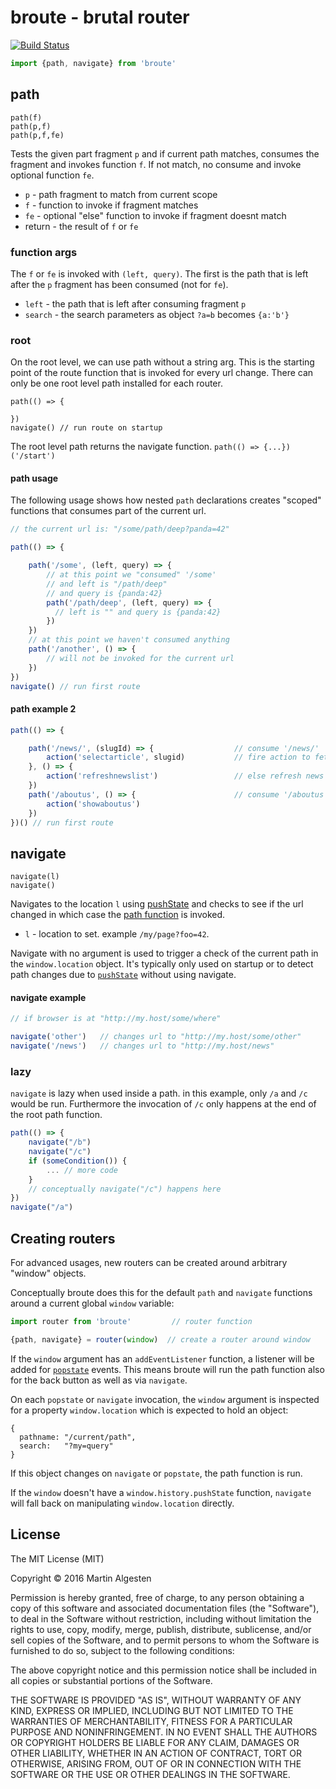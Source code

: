 # broute - brutal router

[![Build Status](https://travis-ci.org/algesten/broute.svg?branch=master)](https://travis-ci.org/algesten/broute)

```javascript
import {path, navigate} from 'broute'
```

## path

`path(f)`  
`path(p,f)`  
`path(p,f,fe)`

Tests the given part fragment `p` and if current path matches,
consumes the fragment and invokes function `f`. If not match, no
consume and invoke optional function `fe`.

* `p` - path fragment to match from current scope
* `f` - function to invoke if fragment matches
* `fe` - optional "else" function to invoke if fragment doesnt match
* return - the result of `f` or `fe`

### function args

The `f` or `fe` is invoked with `(left, query)`. The first is the path
that is left after the `p` fragment has been consumed (not for `fe`).

* `left` - the path that is left after consuming fragment `p`
* `search` - the search parameters as object `?a=b` becomes `{a:'b'}`

### root 

On the root level, we can use path without a string arg. This is the
starting point of the route function that is invoked for every url
change. There can only be one root level path installed for each router.

```
path(() => {

})
navigate() // run route on startup
```

The root level path returns the navigate function. `path(() => {...})('/start')`

#### path usage

The following usage shows how nested `path` declarations creates
"scoped" functions that consumes part of the current url.

```javascript
// the current url is: "/some/path/deep?panda=42"

path(() => {

    path('/some', (left, query) => {
        // at this point we "consumed" '/some'
        // and left is "/path/deep"
        // and query is {panda:42}
        path('/path/deep', (left, query) => {
          // left is "" and query is {panda:42}
        })
    })
    // at this point we haven't consumed anything
    path('/another', () => {
        // will not be invoked for the current url
    })
})
navigate() // run first route
```

#### path example 2

```javascript
path(() => {

    path('/news/', (slugId) => {                  // consume '/news/'
        action('selectarticle', slugid)           // fire action to fetch article
    }, () => {
        action('refreshnewslist')                 // else refresh news list
    })
    path('/aboutus', () => {                      // consume '/aboutus'
        action('showaboutus')
    })
})() // run first route
```

## navigate

`navigate(l)`  
`navigate()`

Navigates to the location `l` using [pushState][push] and checks to
see if the url changed in which case the [path function](#path) is
invoked. 

* `l` - location to set. example `/my/page?foo=42`.

Navigate with no argument is used to trigger a check of the current
path in the `window.location` object. It's typically only used on
startup or to detect path changes due to [`pushState`][push] without
using navigate.

#### navigate example

```javascript
// if browser is at "http://my.host/some/where"

navigate('other')   // changes url to "http://my.host/some/other"
navigate('/news')   // changes url to "http://my.host/news"
```

### lazy

`navigate` is lazy when used inside a path. in this example, only `/a`
and `/c` would be run. Furthermore the invocation of `/c` only happens
at the end of the root path function.

```javascript
path(() => {
    navigate("/b")
    navigate("/c")
    if (someCondition()) {
        ... // more code
    }
    // conceptually navigate("/c") happens here
})  
navigate("/a")
```

## Creating routers

For advanced usages, new routers can be created around arbitrary
"window" objects.

Conceptually broute does this for the default `path` and `navigate`
functions around a current global `window` variable:

```javascript
import router from 'broute'         // router function

{path, navigate} = router(window)  // create a router around window
```

If the `window` argument has an `addEventListener` function, a
listener will be added for [`popstate`][popstate] events. This means
broute will run the path function also for the back button as well as
via `navigate`.

On each `popstate` or `navigate` invocation, the `window` argument
is inspected for a property `window.location` which is expected to
hold an object:

```
{
  pathname: "/current/path", 
  search:   "?my=query"
}
```

If this object changes on `navigate` or `popstate`, the path function
is run.

If the `window` doesn't have a `window.history.pushState` function, `navigate`
will fall back on manipulating `window.location` directly.


License
-------

The MIT License (MIT)

Copyright © 2016 Martin Algesten

Permission is hereby granted, free of charge, to any person obtaining
a copy of this software and associated documentation files (the
"Software"), to deal in the Software without restriction, including
without limitation the rights to use, copy, modify, merge, publish,
distribute, sublicense, and/or sell copies of the Software, and to
permit persons to whom the Software is furnished to do so, subject to
the following conditions:

The above copyright notice and this permission notice shall be
included in all copies or substantial portions of the Software.

THE SOFTWARE IS PROVIDED "AS IS", WITHOUT WARRANTY OF ANY KIND,
EXPRESS OR IMPLIED, INCLUDING BUT NOT LIMITED TO THE WARRANTIES OF
MERCHANTABILITY, FITNESS FOR A PARTICULAR PURPOSE AND
NONINFRINGEMENT. IN NO EVENT SHALL THE AUTHORS OR COPYRIGHT HOLDERS BE
LIABLE FOR ANY CLAIM, DAMAGES OR OTHER LIABILITY, WHETHER IN AN ACTION
OF CONTRACT, TORT OR OTHERWISE, ARISING FROM, OUT OF OR IN CONNECTION
WITH THE SOFTWARE OR THE USE OR OTHER DEALINGS IN THE SOFTWARE.

[push]: https://developer.mozilla.org/en-US/docs/Web/Guide/API/DOM/Manipulating_the_browser_history#The_pushState()_method
[popstate]: https://developer.mozilla.org/en-US/docs/Web/Events/popstate
